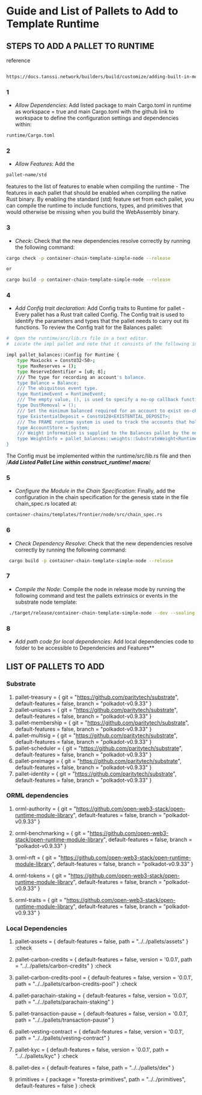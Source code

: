 # Guide and List of Pallets to Add to Template Runtime

## STEPS TO ADD A PALLET TO RUNTIME

reference

```bash

https://docs.tanssi.network/builders/build/customize/adding-built-in-module/

```

### 1

- _Allow Dependencies_: Add listed package to main Cargo.toml in runtime as workspace = true and  main Cargo.toml with the github link to workspace to define the configuration settings and dependencies within:

```bash
runtime/Cargo.toml 

```

### 2

- _Allow Features_: Add the

```bash
pallet-name/std 
```

features to the list of features to enable when compiling the runtime - The features in each pallet that should be enabled when compiling the native Rust binary. By enabling the standard (std) feature set from each pallet, you can compile the runtime to include functions, types, and primitives that would otherwise be missing when you build the WebAssembly binary.

### 3

- _Check_: Check that the new dependencies resolve correctly by running the following command:

```bash
cargo check -p container-chain-template-simple-node --release

or

cargo build -p container-chain-template-simple-node --release
```

### 4

- _Add Config trait declaration_: Add Config traits to Runtime for pallet - Every pallet has a Rust trait called Config. The Config trait is used to identify the parameters and types that the pallet needs to carry out its functions.
 To review the Config trait for the Balances pallet:

```bash
#  Open the runtime/src/lib.rs file in a text editor.
#  Locate the impl pallet and note that it consists of the following implementation (impl)code block example:

impl pallet_balances::Config for Runtime {
    type MaxLocks = ConstU32<50>;
    type MaxReserves = ();
    type ReserveIdentifier = [u8; 8];
    /// The type for recording an account's balance.
    type Balance = Balance;
    /// The ubiquitous event type.
    type RuntimeEvent = RuntimeEvent;
    /// The empty value, (), is used to specify a no-op callback function.
    type DustRemoval = ();
    /// Set the minimum balanced required for an account to exist on-chain
    type ExistentialDeposit = ConstU128<EXISTENTIAL_DEPOSIT>;
    /// The FRAME runtime system is used to track the accounts that hold balances.
    type AccountStore = System;
    /// Weight information is supplied to the Balances pallet by the node template runtime.
    type WeightInfo = pallet_balances::weights::SubstrateWeight<Runtime>;
}
```

The Config must be implemented within the runtime/src/lib.rs file and then
/_**Add Listed Pallet Line within construct_runtime! macro**_/

### 5

- _Configure the Module in the Chain Specification_: Finally, add the configuration in the chain specification for the genesis state in the file chain_spec.rs located at:

```bash
container-chains/templates/frontier/node/src/chain_spec.rs
```

### 6

- _Check Dependency Resolve_: Check that the new dependencies resolve correctly by running the following command:

```bash
 cargo build -p container-chain-template-simple-node --release
```

### 7

- _Compile the Node_: Compile the node in release mode by running the following command and test the pallets extrinsics or events in the substrate node template:

```bash
 ./target/release/container-chain-template-simple-node --dev --sealing 6000
```

### 8

- _Add path code for local dependencies_: Add local dependencies code to folder to be accessible to Dependencies and Features**

## LIST OF PALLETS TO ADD

### Substrate

1. pallet-treasury = { git = "<https://github.com/paritytech/substrate>", default-features = false, branch = "polkadot-v0.9.33" }
2. pallet-uniques = { git = "<https://github.com/paritytech/substrate>", default-features = false, branch = "polkadot-v0.9.33" }
3. pallet-membership = { git = "<https://github.com/paritytech/substrate>", default-features = false, branch = "polkadot-v0.9.33" }
4. pallet-multisig = { git = "<https://github.com/paritytech/substrate>", default-features = false, branch = "polkadot-v0.9.33" }
5. pallet-scheduler = { git = "<https://github.com/paritytech/substrate>", default-features = false, branch = "polkadot-v0.9.33" }
6. pallet-preimage = { git = "<https://github.com/paritytech/substrate>", default-features = false, branch = "polkadot-v0.9.33" }
7. pallet-identity = { git = "<https://github.com/paritytech/substrate>", default-features = false, branch = "polkadot-v0.9.33" }

### ORML dependencies

1. orml-authority = { git = "<https://github.com/open-web3-stack/open-runtime-module-library>", default-features = false, branch = "polkadot-v0.9.33" }

2. orml-benchmarking = { git = "<https://github.com/open-web3-stack/open-runtime-module-library>", default-features = false, branch = "polkadot-v0.9.33" }

3. orml-nft = { git = "<https://github.com/open-web3-stack/open-runtime-module-library>", default-features = false, branch = "polkadot-v0.9.33" }

4. orml-tokens = { git = "<https://github.com/open-web3-stack/open-runtime-module-library>", default-features = false, branch = "polkadot-v0.9.33" }

5. orml-traits = { git = "<https://github.com/open-web3-stack/open-runtime-module-library>", default-features = false, branch = "polkadot-v0.9.33" }

### Local Dependencies

1. pallet-assets = { default-features = false, path = "../../pallets/assets" } :check

2. pallet-carbon-credits = { default-features = false, version = '0.0.1', path = "../../pallets/carbon-credits" } :check

3. pallet-carbon-credits-pool = { default-features = false, version = '0.0.1', path = "../../pallets/carbon-credits-pool" } :check

4. pallet-parachain-staking = { default-features = false, version = '0.0.1', path = "../../pallets/parachain-staking" }

5. pallet-transaction-pause = { default-features = false, version = '0.0.1', path = "../../pallets/transaction-pause" }

6. pallet-vesting-contract = { default-features = false, version = '0.0.1', path = "../../pallets/vesting-contract" }

7. pallet-kyc = { default-features = false, version = '0.0.1', path = "../../pallets/kyc" } :check

8. pallet-dex = { default-features = false, path = "../../pallets/dex" }

9. primitives = { package = "foresta-primitives", path = "../../primitives", default-features = false } :check
